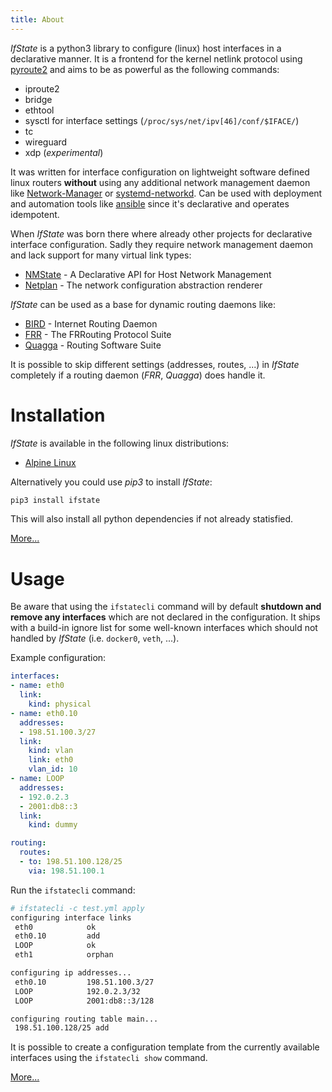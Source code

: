 ```yaml
---
title: About
---
```


*IfState* is a python3 library to configure (linux) host interfaces in a
declarative manner. It is a frontend for the kernel netlink protocol using
[pyroute2](https://pyroute2.org/) and aims to be as powerful as the following commands:

- iproute2
- bridge
- ethtool
- sysctl for interface settings (`/proc/sys/net/ipv[46]/conf/$IFACE/`)
- tc
- wireguard
- xdp (*experimental*)

It was written for interface configuration on lightweight software defined linux
routers **without** using any additional network management daemon like
[Network-Manager](https://gitlab.freedesktop.org/NetworkManager/NetworkManager) or
[systemd-networkd](https://www.freedesktop.org/software/systemd/man/systemd-networkd.service.html).
Can be used with deployment and automation tools like
[ansible](https://github.com/ansible/ansible) since it's declarative and
operates idempotent.

When *IfState* was born there where already other projects for declarative
interface configuration. Sadly they require network management daemon and lack
support for many virtual link types:
- [NMState](https://nmstate.io) - A Declarative API for Host Network Management
- [Netplan](https://netplan.io) - The network configuration abstraction renderer

*IfState* can be used as a base for dynamic routing daemons like:
- [BIRD](https://bird.network.cz/) - Internet Routing Daemon
- [FRR](https://frrouting.org/) - The FRRouting Protocol Suite
- [Quagga](https://www.quagga.net/) - Routing Software Suite

It is possible to skip different settings (addresses, routes, ...) in *IfState*
completely if a routing daemon (*FRR*, *Quagga*) does handle it.


# Installation

*IfState* is available in the following linux distributions:

- [Alpine Linux](install.md#Alpine-Linux)

Alternatively you could use *pip3* to install *IfState*:

```bash
pip3 install ifstate
```

This will also install all python dependencies if not already statisfied.

[More...](install.md)

# Usage

Be aware that using the `ifstatecli` command will by default **shutdown and remove any interfaces** which are not declared in the configuration. It ships with a build-in ignore list for some well-known interfaces which should not handled by *IfState* (i.e. `docker0`, `veth`, ...).

Example configuration:

```yaml
interfaces:
- name: eth0
  link:
    kind: physical
- name: eth0.10
  addresses:
  - 198.51.100.3/27
  link:
    kind: vlan
    link: eth0
    vlan_id: 10
- name: LOOP
  addresses:
  - 192.0.2.3
  - 2001:db8::3
  link:
    kind: dummy

routing:
  routes:
  - to: 198.51.100.128/25
    via: 198.51.100.1
```

Run the `ifstatecli` command:

```bash
# ifstatecli -c test.yml apply
configuring interface links
 eth0            ok
 eth0.10         add
 LOOP            ok
 eth1            orphan

configuring ip addresses...
 eth0.10         198.51.100.3/27
 LOOP            192.0.2.3/32
 LOOP            2001:db8::3/128

configuring routing table main...
 198.51.100.128/25 add
```

It is possible to create a configuration template from the currently available interfaces using the `ifstatecli show` command.

[More...](cli.md)
